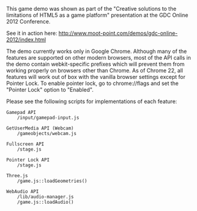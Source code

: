 This game demo was shown as part of the "Creative solutions to the limitations of HTML5 as a game platform" presentation at the GDC Online 2012 Conference.

See it in action here: http://www.moot-point.com/demos/gdc-online-2012/index.html

The demo currently works only in Google Chrome. Although many of the features are supported on other modern browsers, most of the API calls in the demo contain webkit-specific prefixes which will prevent them from working properly on browsers other than Chrome. As of Chrome 22, all features will work out of box with the vanilla browser settings except for Pointer Lock. To enable pointer lock, go to chrome://flags and set the "Pointer Lock" option to "Enabled".

Please see the following scripts for implementations of each feature:

    Gamepad API
        /input/gamepad-input.js

    GetUserMedia API (Webcam)
        /gameobjects/webcam.js
    
    Fullscreen API
        /stage.js

    Pointer Lock API
        /stage.js

    Three.js
        /game.js::loadGeometries()

    WebAudio API
        /lib/audio-manager.js
        /game.js::loadAudio()